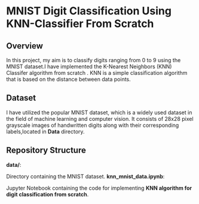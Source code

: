 # MNIST Digit Classification Using KNN-Classifier From Scratch
## Overview
In this project, my aim is to classify digits ranging from 0 to 9 using the MNIST dataset.I have implemented the K-Nearest Neighbors (KNN) Classifer algorithm from scratch . KNN is a simple classification algorithm that is based on the distance between data points.

## Dataset
I have utilized the popular MNIST dataset, which is a widely used  dataset in the field of machine learning and computer vision. It consists of 28x28 pixel grayscale images of handwritten digits along with their corresponding labels,located in **Data** directory.

## Repository Structure
**data/**:

Directory containing the MNIST dataset.
**knn_mnist_data.ipynb**:

Jupyter Notebook containing the code for implementing **KNN algorithm for digit classification from scratch**.
